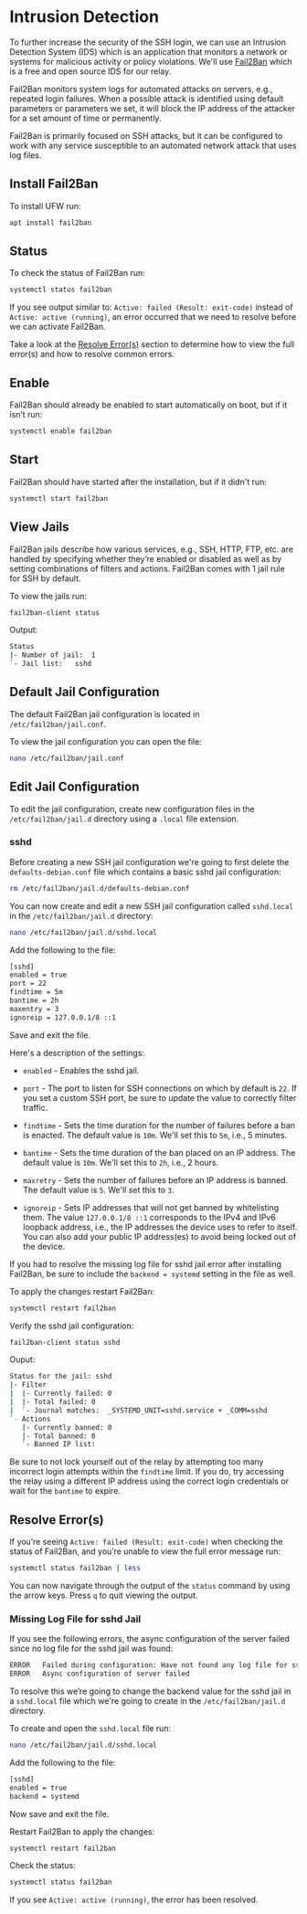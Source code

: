 # Intrusion Detection

To further increase the security of the SSH login, we can use an Intrusion Detection System (IDS) which is an application that monitors a network or systems for malicious activity or policy violations. We'll use [Fail2Ban](https://github.com/fail2ban/fail2ban "Fail2Ban GitHub") which is a free and open source IDS for our relay.

Fail2Ban monitors system logs for automated attacks on servers, e.g., repeated login failures. When a possible attack is identified using default parameters or parameters we set, it will block the IP address of the attacker for a set amount of time or permanently.

Fail2Ban is primarily focused on SSH attacks, but it can be configured to work with any service susceptible to an automated network attack that uses log files.

## Install Fail2Ban

To install UFW run:

```bash
apt install fail2ban
```

## Status

To check the status of Fail2Ban run:

```bash
systemctl status fail2ban
```

If you see output similar to: `Active: failed (Result: exit-code)` instead of `Active: active (running)`, an error occurred that we need to resolve before we can activate Fail2Ban.

Take a look at the [Resolve Error(s)](/server/intrusion-detection/#resolve-errors "Resolve Error(s)") section to determine how to view the full error(s) and how to resolve common errors.

## Enable

Fail2Ban should already be enabled to start automatically on boot, but if it isn’t run:

```bash
systemctl enable fail2ban
```

## Start

Fail2Ban should have started after the installation, but if it didn't run:

```bash
systemctl start fail2ban
```

## View Jails

Fail2Ban jails describe how various services, e.g., SSH, HTTP, FTP, etc. are handled by specifying whether they’re enabled or disabled as well as by setting combinations of filters and actions. Fail2Ban comes with 1 jail rule for SSH by default.

To view the jails run:

```bash
fail2ban-client status
```

Output:

```bash
Status
|- Number of jail:	1
`- Jail list:	sshd
```

## Default Jail Configuration

The default Fail2Ban jail configuration is located in `/etc/fail2ban/jail.conf`.

To view the jail configuration you can open the file:

```bash
nano /etc/fail2ban/jail.conf
```

## Edit Jail Configuration

To edit the jail configuration, create new configuration files in the `/etc/fail2ban/jail.d` directory using a `.local` file extension.

### sshd

Before creating a new SSH jail configuration we're going to first delete the `defaults-debian.conf` file which contains a basic sshd jail configuration:

```bash
rm /etc/fail2ban/jail.d/defaults-debian.conf
```

You can now create and edit a new SSH jail configuration called `sshd.local` in the `/etc/fail2ban/jail.d` directory:

```bash
nano /etc/fail2ban/jail.d/sshd.local
```

Add the following to the file:

```bash
[sshd]
enabled = true
port = 22
findtime = 5m
bantime = 2h
maxentry = 3
ignoreip = 127.0.0.1/8 ::1
```

Save and exit the file.

Here's a description of the settings:

- `enabled` - Enables the sshd jail.

- `port` - The port to listen for SSH connections on which by default is `22`. If you set a custom SSH port, be sure to update the value to correctly filter traffic.

- `findtime` - Sets the time duration for the number of failures before a ban is enacted. The default value is `10m`. We'll set this to `5m`, i.e., 5 minutes.

- `bantime` - Sets the time duration of the ban placed on an IP address. The default value is `10m`. We'll set this to `2h`, i.e., 2 hours.

- `maxretry` - Sets the number of failures before an IP address is banned. The default value is `5`. We'll set this to `3`.

- `ignoreip` - Sets IP addresses that will not get banned by whitelisting them. The value `127.0.0.1/8 ::1` corresponds to the IPv4 and IPv6 loopback address, i.e., the IP addresses the device uses to refer to itself. You can also add your public IP address(es) to avoid being locked out of the device.

If you had to resolve the missing log file for sshd jail error after installing Fail2Ban, be sure to include the `backend = systemd` setting in the file as well.

To apply the changes restart Fail2Ban:

```bash
systemctl restart fail2ban
```

Verify the sshd jail configuration:

```bash
fail2ban-client status sshd
```

Ouput:

```bash
Status for the jail: sshd
|- Filter
|  |- Currently failed:	0
|  |- Total failed:	0
|  `- Journal matches:	_SYSTEMD_UNIT=sshd.service + _COMM=sshd
`- Actions
   |- Currently banned:	0
   |- Total banned:	0
   `- Banned IP list:
```

Be sure to not lock yourself out of the relay by attempting too many incorrect login attempts within the `findtime` limit. If you do, try accessing the relay using a different IP address using the correct login credentials or wait for the `bantime` to expire.

## Resolve Error(s)

If you’re seeing `Active: failed (Result: exit-code)` when checking the status of Fail2Ban, and you’re unable to view the full error message run:

```bash
systemctl status fail2ban | less
```

You can now navigate through the output of the `status` command by using the arrow keys. Press `q` to quit viewing the output.

### Missing Log File for sshd Jail

If you see the following errors, the async configuration of the server failed since no log file for the sshd jail was found:

```bash
ERROR   Failed during configuration: Have not found any log file for sshd jail
ERROR   Async configuration of server failed
```

To resolve this we’re going to change the backend value for the sshd jail in a `sshd.local` file which we're going to create in the `/etc/fail2ban/jail.d` directory.

To create and open the `sshd.local` file run:

```bash
nano /etc/fail2ban/jail.d/sshd.local
```

Add the following to the file:

```bash
[sshd]
enabled = true
backend = systemd
```

Now save and exit the file.

Restart Fail2Ban to apply the changes:

```bash
systemctl restart fail2ban
```

Check the status:

```bash
systemctl status fail2ban
```

If you see `Active: active (running)`, the error has been resolved.
